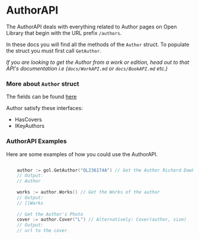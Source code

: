 # AuthorAPI
The AuthorAPI deals with everything related to Author pages on Open Library that begin with the URL prefix `/authors`.

In these docs you will find all the methods of the `Author` struct. To populate the struct you must first call `GetAuthor`.

*If you are looking to get the Author from a work or edition, head out to that API's documentation i.e (`docs/WorkAPI.md` or `docs/BookAPI.md` etc.)*

### More about `Author` struct
The fields can be found [here](https://pkg.go.dev/github.com/Open-pi/gol#Author)

Author satisfy these interfaces:
* HasCovers
* IKeyAuthors


### AuthorAPI Examples
Here are some examples of how you could use the AuthorAPI.
```go

	author := gol.GetAuthor("OL236174A") // Get the Author Richard Dawkins
	// Output:
	// Author
	
	works := author.Works() // Get the Works of the author
	// Output:
	// []Works
	
	// Get the Author's Photo
	cover := author.Cover("L") // Alternatively: Cover(author, size)
	// Output:
	// url to the cover
```
